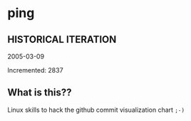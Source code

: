 # ping

## HISTORICAL ITERATION
2005-03-09

Incremented: 2837

## What is this?? 
Linux skills to hack the github commit visualization chart `;-)`
